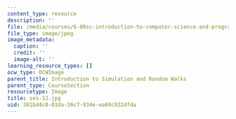```yaml
---
content_type: resource
description: ''
file: /media/courses/6-00sc-introduction-to-computer-science-and-programming-spring-2011/381bd4c801da26c7934eea69c0324fda_ses-12.jpg
file_type: image/jpeg
image_metadata:
  caption: ''
  credit: ''
  image-alt: ''
learning_resource_types: []
ocw_type: OCWImage
parent_title: Introduction to Simulation and Random Walks
parent_type: CourseSection
resourcetype: Image
title: ses-12.jpg
uid: 381bd4c8-01da-26c7-934e-ea69c0324fda
---
```

